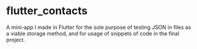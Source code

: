 # flutter_contacts

A mini-app I made in Flutter for the sole purpose of testing JSON in files as a viable storage method, and for usage of snippets of code in the final project.